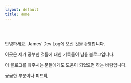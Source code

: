 ```yaml
---
layout: default
title: Home
---
```



<br><br>


안녕하세요. James' Dev Log에 오신 것을 환영합니다.

이곳은 제가 공부한 것들에 대한 기록들이 남을 블로그입니다.

이 블로그를 봐주시는 분들에게도 도움이 되었으면 하는 바람입니다.

궁금한 부분이나 피드백,

<!--
<div class="posts">
  {% for post in paginator.posts %}
  <div class="post">
    <h1 class="post-title">
      <a href="{{ post.url | absolute_url }}">
        {{ post.title }}
      </a>
    </h1>

    <span class="post-date">{{ post.date | date_to_string }}</span>

    {{ post.content }}
  </div>
  {% endfor %}
</div>

<div class="pagination">
  {% if paginator.next_page %}
    <a class="pagination-item older" href="{{ paginator.next_page_path | absolute_url }}">Older</a>
  {% else %}
    <span class="pagination-item older">Older</span>
  {% endif %}
  {% if paginator.previous_page %}
    {% if paginator.page == 2 %}
      <a class="pagination-item newer" href="{{ '/' | absolute_url }}">Newer</a>
    {% else %}
      <a class="pagination-item newer" href="{{ paginator.previous_page_path | absolute_url }}">Newer</a>
    {% endif %}
  {% else %}
    <span class="pagination-item newer">Newer</span>
  {% endif %}
</div>
-->